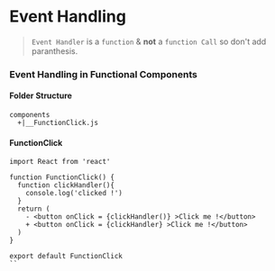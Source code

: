 # Event Handling

> `Event Handler` is a `function` & **not** a `function Call` so don't add paranthesis.



### Event Handling in Functional Components

####  Folder Structure

```
components
  +|__FunctionClick.js
```

####  FunctionClick

```
import React from 'react'

function FunctionClick() {
  function clickHandler(){
    console.log('clicked !')
  }
  return (
    - <button onClick = {clickHandler()} >Click me !</button> 
    + <button onClick = {clickHandler} >Click me !</button>
  )
}

export default FunctionClick
``
